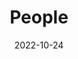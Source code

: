 ---
title: People
date: 2022-10-24

type: landing

sections:
  - block: people
    content:
      title: Biography
      # Choose which groups/teams of users to display.
      #   Edit `user_groups` in each user's profile to add them to one or more of these groups.
      user_groups:
          - Principal Investigators
          # - Researchers
          # - Grad Students
          # - Administration
          # - Visitors
          # - Alumni
      sort_by: Params.last_name
      sort_ascending: true
    design:
      show_interests: true
      show_role: true
      show_social: true

  - block: markdown
    content:
      title: Working experience
      subtitle:
      text: |
        | | |
        |--------------|---------------|
        |2023 – present|Visiting Lecturer, Solid State Institute & Electrical and Computer Engineering Department,   Technion - Israel Institute of Technology, Israel|
        | 2018 – 2023 | Postdoc Fellow, Solid State Institute & Electrical and Computer Engineering Department, Technion - Israel Institute of Technology, Israel. <br> supervised by Prof. Ido Kaminer (Adolph Lomb Medal Recipient) |
        |2017–2018|Technology Director, Linbou Nearfield Technology Co., Ltd.(start-up), China|
        |2016–2017|Project Officer, Physics & Applied Physics, Nanyang Technological University, Singapore|

  - block: markdown
    content:
      title: Academic Service
      subtitle:
      text: |
        | | |
        |--------------|:---------------:|
        |2020-present|Referee for APL Photonics, APL, PRE|
        |2023|Scientific Committee of NANOP 2023|
  
  - block: markdown
    content:
      title: Awards
      subtitle:
      text: |
        | | |
        |--------------|:---------------:|
        |2022|Postdoctoral Fellowships in Quantum, Technion|
        |2018|PBC scholarship program for outstanding post-doctoral students, Council for Higher Education of Israel (55 person each year nationwide)|
        |2017|Overseas High-Level Professional in Shenzhen (C)|

             
    design:
      columns: '1'


---